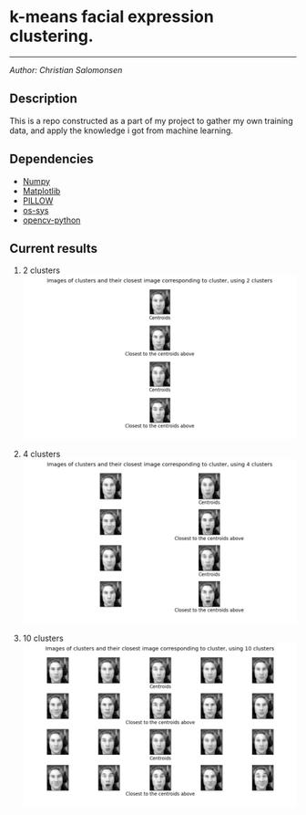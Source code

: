 # k-means facial expression clustering.
---
*Author: Christian Salomonsen*

## Description
This is a repo constructed as a part of my project to gather my own training data, and apply the knowledge i got from machine learning.
## Dependencies
- [Numpy](https://numpy.org/install/)
- [Matplotlib](https://pypi.org/project/matplotlib/)
- [PILLOW](https://pillow.readthedocs.io/en/stable/installation.html)
- [os-sys](https://pypi.org/project/os-sys/)
- [opencv-python](https://pypi.org/project/opencv-python/)

## Current results

1. 2 clusters
![Results from 2 clusters](results/cluster2.png "2 clusters")

2. 4 clusters
![Results from 4 clusters](results/cluster4.png "4 clusters")

3. 10 clusters
![Results from 10 clusters](results/cluster10.png "10 clusters")
